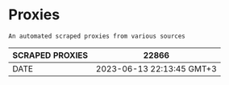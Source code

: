 # Proxies
    An automated scraped proxies from various sources

| SCRAPED PROXIES | 22866            |
|-----------------|---------------------------|
| DATE            | 2023-06-13 22:13:45 GMT+3          |